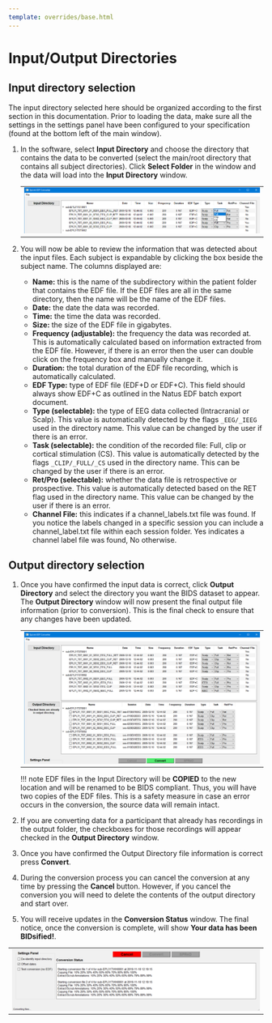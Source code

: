 ```yaml
---
template: overrides/base.html
---
```


# Input/Output Directories

## Input directory selection

The input directory selected here should be organized according to the first section in this documentation. Prior to loading the data, make sure all the settings in the settings panel have been configured to your specification (found at the bottom left of the main window).

1. In the software, select **Input Directory** and choose the directory that contains the data to be converted (select the main/root directory that contains all subject directories). Click **Select Folder** in the window and the data will load into the **Input Directory** window.
    
    <center><table style="width:100%"><tr><td>
      <img src="../img/input_dir_01.png" alt="drawing"/>
    </td></tr></table></center>

2. You will now be able to review the information that was detected about the input files. Each subject is expandable by clicking the box beside the subject name. The columns displayed are:

    * **Name:** this is the name of the subdirectory within the patient folder that contains the EDF file. If the EDF files are all in the same directory, then the name will be the name of the EDF files.
    * **Date:** the date the data was recorded.
    * **Time:** the time the data was recorded.
    * **Size:** the size of the EDF file in gigabytes.
    * **Frequency (adjustable):** the frequency the data was recorded at. This is automatically calculated based on information extracted from the EDF file. However, if there is an error then the user can double click on the frequency box and manually change it.
    * **Duration:** the total duration of the EDF file recording, which is automatically calculated. 
    * **EDF Type:** type of EDF file (EDF+D or EDF+C). This field should always show EDF+C as outlined in the Natus EDF batch export document.
    * **Type (selectable):** the type of EEG data collected (Intracranial or Scalp). This value is automatically detected by the flags `_EEG/_IEEG` used in the directory name. This value can be changed by the user if there is an error.
    * **Task (selectable):** the condition of the recorded file: Full, clip or cortical stimulation (CS). This value is automatically detected by the flags `_CLIP/_FULL/_CS` used in the directory name. This can be changed by the user if there is an error.
    * **Ret/Pro (selectable):** whether the data file is retrospective or prospective. This value is automatically detected based on the RET flag used in the directory name. This value can be changed by the user if there is an error.
    * **Channel File:** this indicates if a channel_labels.txt file was found. If you notice the labels changed in a specific session you can include a channel_label.txt file within each session folder. Yes indicates a channel label file was found, No otherwise.


## Output directory selection

1. Once you have confirmed the input data is correct, click **Output Directory** and select the directory you want the BIDS dataset to appear. The **Output Directory** window will now present the final output file information (prior to conversion). This is the final check to ensure that any changes have been updated.
    
    <center><table style="width:100%"><tr><td>
      <img src="../img/output_dir_01.png" alt="drawing"/>
    </td></tr></table></center>

    !!! note 
        EDF files in the Input Directory will be **COPIED** to the new location and will be renamed to be BIDS compliant. Thus, you will have two copies of the EDF files. This is a safety measure in case an error occurs in the conversion, the source data will remain intact.


2. If you are converting data for a participant that already has recordings in the output folder, the checkboxes for those recordings will appear checked in the **Output Directory** window.

3. Once you have confirmed the Output Directory file information is correct press **Convert**.

4. During the conversion process you can cancel the conversion at any time by pressing the **Cancel** button. However, if you cancel the conversion you will need to delete the contents of the output directory and start over.

5. You will receive updates in the **Conversion Status** window. The final notice, once the conversion is complete, will show **Your data has been BIDsified!**. 
  
  <center><table style="width:100%"><tr><td>
     <img src="../img/final_message.png" alt="drawing"/>
  </td></tr></table></center>